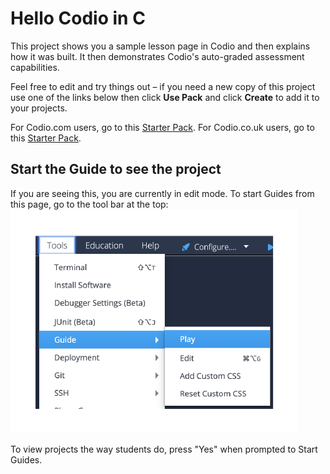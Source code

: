 # Hello Codio in C
This project shows you a sample lesson page in Codio and then explains how it was built. It then demonstrates Codio's auto-graded assessment capabilities.

Feel free to edit and try things out – if you need a new copy of this project use one of the links below then click **Use Pack** and click **Create** to add it to your projects.


For Codio.com users, go to this [Starter Pack](https://codio.com/home/starter-packs/a22062b3-7ea9-4ace-a9fa-c6cd7f9a35ff).
For Codio.co.uk users, go to this [Starter Pack]().

## Start the Guide to see the project
If you are seeing this, you are currently in edit mode. To start Guides from this page, go to the tool bar at the top:
![.guides/img/playGuide](.guides/img/playGuide.png)

To view projects the way students do, press "Yes" when prompted to Start Guides.